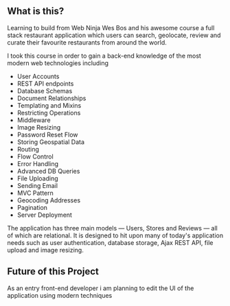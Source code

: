 ## What is this?

Learning to build from Web Ninja Wes Bos and his awesome course a full stack restaurant application which users can search, geolocate, review and curate their favourite restaurants from around the world.

I took this course in order to gain a back-end knowledge of the most modern web technologies including

* User Accounts
* REST API endpoints
* Database Schemas
* Document Relationships
* Templating and Mixins
* Restricting Operations
* Middleware
* Image Resizing
* Password Reset Flow
* Storing Geospatial Data
* Routing
* Flow Control
* Error Handling
* Advanced DB Queries
* File Uploading
* Sending Email
* MVC Pattern
* Geocoding Addresses
* Pagination
* Server Deployment

The application has three main models — Users, Stores and Reviews — all of which are relational. It is designed to hit upon many of today's application needs such as user authentication, database storage, Ajax REST API, file upload and image resizing.


## Future of this Project

As an entry front-end developer i am planning to edit the UI of the application using modern techniques
